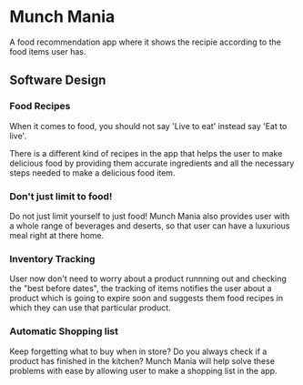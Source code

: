 # Munch Mania

A food recommendation app where it shows the recipie according to the food items user has.


## Software Design
### Food Recipes
When it comes to food, you should not say 'Live to eat' instead say 'Eat to live'.

There is a different kind of recipes in the app that helps the user to make delicious food by providing them accurate ingredients and all the necessary steps needed to make a delicious food item.


### Don't just limit to food!
Do not just limit yourself to just food! Munch Mania also provides user with a whole range of beverages and deserts, so that user can have a luxurious meal right at there home.


### Inventory Tracking
User now don't need to worry about a product runnning out and checking the "best before dates", the tracking of items notifies the user about a product which is going to expire soon and suggests them food recipes in which they can use that particular product.


### Automatic Shopping list
Keep forgetting what to buy when in store? Do you always check if a product has finished in the kitchen? Munch Mania will help solve these problems with ease by allowing user to make a shopping list in the app.
